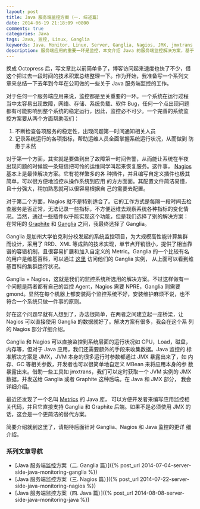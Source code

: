 ```yaml
---
layout: post
title: Java 服务端监控方案（一. 综述篇）
date: 2014-06-19 21:18:09 +0800
comments: true
categories: Java
tags: Java, 监控, Linux, Ganglia
keywords: Java, Monitor, Linux, Server, Ganglia, Nagios, JMX, jmxtrans
description: 服务端应用的重要一环是监控，本文介绍 Java 的服务端监控解决方案，基于 Ganglia，Nagios 和 JMX。
---
```


换成 Octopress 后，写文章比以前简单多了，博客访问起来速度也快了不少，借
这个把过去一段时间的技术积累总结整理一下。作为开始，我准备写一个系列文
章来总结一下去年到今年在公司做的一些关于 Java 服务端监控的工作。

对于任何一个服务端应用来说，监控都是至关重要的一环。一个系统在运行过程
当中太容易出现故障，网络、存储、系统负载、软件 Bug，任何一个点出现问题
都有可能影响到整个系统的稳定运行，因此，监控必不可少。一个完善的系统监
控方案要从两个方面帮助我们：

<!--more-->

1. 不断检查各项服务的稳定性，出现问题第一时间通知相关人员
2. 记录系统运行的各项指标，帮助运维人员全面掌握系统运行状况，从而做到
   防患于未然

对于第一个方面，其实就是要做到出了故障第一时间告警，从而能让系统在半夜
出现问题的时候能一条短信把可怜的运维同学叫起来恢复服务。这件事，
[Nagios](http://www.nagios.org/)
基本上是最佳解决方案。它有花样繁多的各
种插件，并且编写自定义插件也极其简单，可以很方便地监控从操作系统到应用
的方方面面。其配置文件简洁易懂，且十分强大，稍加熟悉就可以很容易根据自
己的需要去配置。

对于第二个方面，Nagios 就不是特别适合了。它的工作方式是每隔一段时间去检
查服务是否正常，无法记录一些指标，不方便运维去观察系统各种指标的变化情
况。当然，通过一些插件似乎能实现这个功能，但是我们选择了别的解决方案：
在常用的 [Graphite](http://graphite.wikidot.com/) 和
[Ganglia](http://ganglia.sourceforge.net/) 之间，我最终选择了 Ganglia。

Ganglia 是加州大学伯克利分校发起的系统监控项目，为大规模高性能计算集群
而设计，采用了 RRD、XML 等成熟的技术实现，单节点开销很小，提供了相当靠
谱的容错机制，且很容易扩展和加入自定义的 Metric。Ganglia 的一个比较有名
的用户是维基百科，可以通过
[这里](https://ganglia.wikimedia.org/latest/) 访问他们的 Ganglia 实例，
从上面可以看到维基百科的集群运行状况。

Ganglia + Nagios，这就是我们的监控系统所选用的解决方案。不过这样做有一
个问题是两者都有自己的监控 Agent，Nagios 需要 NPRE，Ganglia 则需要
gmond。显然在每个机器上都安装两个监控系统不好，安装维护麻烦不说，也不
符合一个系统只做一件事的原则。

好在这个问题早就有人想到了，办法很简单，在两者之间建立起一座桥梁，让
Nagios 可以直接使用 Ganglia 的数据就好了。解决方案有很多，我会在这个系
列的 Nagios 部分详细介绍。

Ganglia 和 Nagios 可以直接监控到系统层面的运行状况如 CPU，Load，磁盘，
内存等，但对于 Java 应用，我们还需要额外的手段来收集数据。Java 监控的
标准解决方案是 JMX，JVM 本身的很多运行时参数都通过 JMX 暴露出来了，如
内存、GC 等相关参数，开发者也可以很简单地自定义 MBean 来将应用本身的参
数暴露出来。借助一些工具如 jmxtrans，我们可以定时获取一个 JVM 实例的
JMX 数据，并发送给 Ganglia 或者 Graphite 这种后端。在 Java 和 JMX 部分，
我会详细介绍。

最近还发现了一个名叫 [Metrics](http://metrics.codahale.com/) 的 Java 库，
可以方便开发者来编写应用监控相关代码，并且它直接支持 Ganglia 和
Graphite 后端。如果不是必须使用 JMX 的话，这会是一个更简洁的替代方案。

简要介绍就到这里了，请期待后面针对 Ganglia、Nagios 和 Java 监控的更详
细介绍。

### 系列文章导航

- [Java 服务端监控方案（二. Ganglia 篇）]({% post_url 2014-07-04-server-side-java-monitoring-ganglia %})
- [Java 服务端监控方案（三. Nagios 篇）]({% post_url 2014-07-22-server-side-java-monitoring-nagios %})
- [Java 服务端监控方案（四. Java 篇）]({% post_url 2014-08-08-server-side-java-monitoring-java %})
